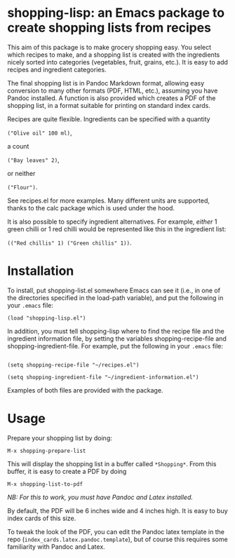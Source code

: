 shopping-lisp: an Emacs package to create shopping lists from recipes
=====================================================================

This aim of this package is to make grocery shopping easy. You
select which recipes to make, and a shopping list is created with the
ingredients nicely sorted into categories (vegetables, fruit, grains,
etc.). It is easy to add recipes and ingredient categories.

The final shopping list is in Pandoc Markdown format, allowing easy conversion to many other formats (PDF, HTML, etc.), assuming you have Pandoc installed. A function is also provided which creates a PDF of the shopping list, in a format suitable for printing on standard index cards.

Recipes are quite flexible. Ingredients can be specified with a quantity

<code>("Olive oil" 100 ml)</code>,

a count

<code>("Bay leaves" 2)</code>,

or neither

<code>("Flour")</code>.

See recipes.el for more examples. Many different units are
supported, thanks to the calc package which is used under the hood.

It is also possible to specify ingredient alternatives. For example, *either* 1 green chilli or 1 red chilli would be represented like this in the ingredient list:

<code>(("Red chillis" 1) ("Green chillis" 1))</code>.

Installation
============

To install, put shopping-list.el somewhere Emacs can see it (i.e., in
one of the directories specified in the load-path variable), and put
the following in your <code>.emacs</code> file:

<code>(load "shopping-lisp.el")</code>

In addition, you must tell shopping-lisp where to find the recipe
file and the ingredient information file, by setting the variables
shopping-recipe-file and shopping-ingredient-file. For example, put
the following in your <code>.emacs</code> file:

<code>
(setq shopping-recipe-file "~/recipes.el")
</code>

<code>
(setq shopping-ingredient-file "~/ingredient-information.el")
</code>

Examples of both files are provided with the package.

Usage
=====

Prepare your shopping list by doing:

<code>M-x shopping-prepare-list</code>

This will display the shopping list in a buffer called <code>\*Shopping\*</code>.
From this buffer, it is easy to create a PDF by doing

<code>M-x shopping-list-to-pdf</code>

*NB: For this to work, you must have Pandoc and Latex installed.*

By default, the PDF will be 6 inches wide and 4 inches high. It is easy to buy index cards of this size.

To tweak the look of the PDF, you can edit the Pandoc latex template in the repo (<code>index_cards.latex.pandoc.template</code>), but of course this requires some familiarity with Pandoc and Latex. 
